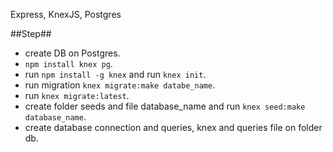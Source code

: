 Express, KnexJS, Postgres


##Step##

- create DB on Postgres.
- `npm install knex pg`.
- run `npm install -g knex` and run `knex init`.
- run migration `knex migrate:make databe_name`.
- run `knex migrate:latest`.
- create folder seeds and file database_name and run `knex seed:make database_name`.
- create database connection and queries, knex and queries file on folder db.
